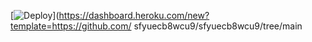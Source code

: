 [![Deploy](https://www.herokucdn.com/deploy/button.png)](https://dashboard.heroku.com/new?template=https://github.com/ sfyuecb8wcu9/sfyuecb8wcu9/tree/main
